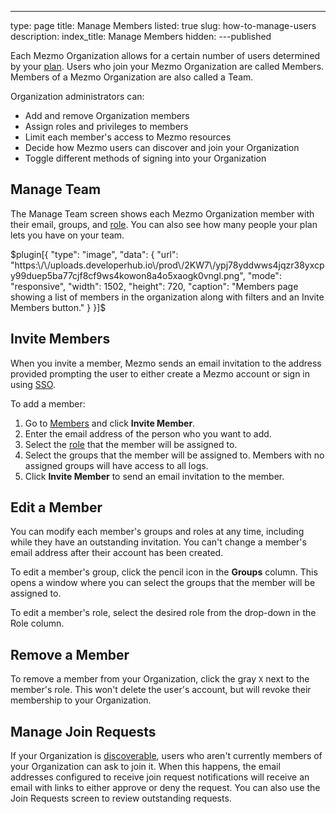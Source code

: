 ---
type: page
title: Manage Members
listed: true
slug: how-to-manage-users
description: 
index_title: Manage Members
hidden: 
---published



Each Mezmo Organization allows for a certain number of users determined by your [plan](https://www.mezmo.com/pricing). Users who join your Mezmo Organization are called Members. Members of a Mezmo Organization are also called a Team.

Organization administrators can:

- Add and remove Organization members
- Assign roles and privileges to members
- Limit each member's access to Mezmo resources
- Decide how Mezmo users can discover and join your Organization
- Toggle different methods of signing into your Organization

## Manage Team

The Manage Team screen shows each Mezmo Organization member with their email, groups, and [role](https://docs.mezmo.com/docs/rbac). You can also see how many people your plan lets you have on your team.



$plugin[{
    "type": "image",
    "data": {
        "url": "https:\/\/uploads.developerhub.io\/prod\/2KW7\/ypj78yddwws4jqzr38yxcpy99duep5ba77cjf8cf9ws4kowon8a4o5xaogk0vngl.png",
        "mode": "responsive",
        "width": 1502,
        "height": 720,
        "caption": "Members page showing a list of members in the organization along with filters and an Invite Members button."
    }
}]$



## Invite Members

When you invite a member, Mezmo sends an email invitation to the address provided prompting the user to either create a Mezmo account or sign in using [SSO](https://docs.mezmo.com/docs/saml-sso).

To add a member:

1. Go to [Members](https://app.Mezmo.com/manage/team) and click **Invite Member**.
2. Enter the email address of the person who you want to add.
3. Select the [role](https://docs.mezmo.com/docs/rbac) that the member will be assigned to.
4. Select the groups that the member will be assigned to. Members with no assigned groups will have access to all logs.
5. Click **Invite Member** to send an email invitation to the member.

## Edit a Member

You can modify each member's groups and roles at any time, including while they have an outstanding invitation. You can't change a member's email address after their account has been created.

To edit a member's group, click the pencil icon in the **Groups** column. This opens a window where you can select the groups that the member will be assigned to.

To edit a member's role, select the desired role from the drop-down in the Role column.

## Remove a Member

To remove a member from your Organization, click the gray `X` next to the member's role. This won't delete the user's account, but will revoke their membership to your Organization.

## Manage Join Requests

If your Organization is [discoverable](https://docs.mezmo.com/docs/manage-access), users who aren't currently members of your Organization can ask to join it. When this happens, the email addresses configured to receive join request notifications will receive an email with links to either approve or deny the request. You can also use the Join Requests screen to review outstanding requests.





